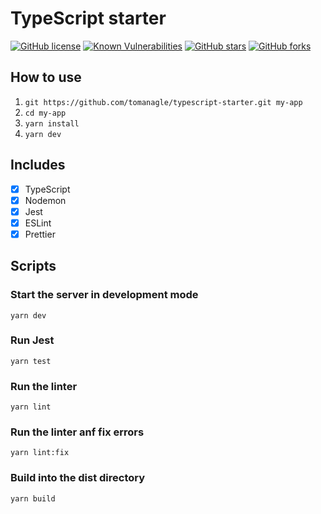 # TypeScript starter

[![GitHub license](https://img.shields.io/github/license/tomanagle/typescript-starter.svg)](https://github.com/tomanagle/typescript-starter/blob/master/LICENCE)
[![Known Vulnerabilities](https://snyk.io/test/github/tomanagle/typescript-starter/badge.svg?targetFile=package.json)](https://snyk.io/test/github/tomanagle/typescript-starter?targetFile=package.json)
[![GitHub stars](https://img.shields.io/github/stars/tomanagle/typescript-starter.svg)](https://github.com/tomanagle/typescript-starter/stargazers)
[![GitHub forks](https://img.shields.io/github/forks/tomanagle/typescript-starter.svg)](https://github.com/tomanagle/typescript-starter/network)

## How to use

1. `git https://github.com/tomanagle/typescript-starter.git my-app`
2. `cd my-app`
3. `yarn install`
4. `yarn dev`

## Includes

-   [x] TypeScript
-   [x] Nodemon
-   [x] Jest
-   [x] ESLint
-   [x] Prettier

## Scripts

### Start the server in development mode

`yarn dev`

### Run Jest

`yarn test`

### Run the linter

`yarn lint`

### Run the linter anf fix errors

`yarn lint:fix`

### Build into the dist directory

`yarn build`
